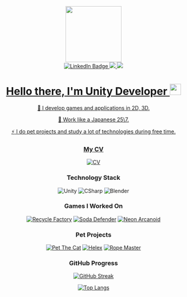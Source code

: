 <div id="header" align="center">
  <img src="https://media.giphy.com/media/edcqYHlnPKJrC6ZBbA/giphy.gif" width="150"/>
</div>

<div id="badges" align="center">
<a href="https://www.linkedin.com/in/dima-romanovich-8747551a2/">
  <img src="https://img.shields.io/badge/LinkedIn-blue?style=for-the-badge&logo=linkedin&logoColor=white" alt="LinkedIn Badge"/>
  </a>
  <a href="https://t.me/r8nes">
  <img src="https://img.shields.io/badge/-Telegram-123456?style=for-the-badge&logo=telegram"/>
  </a>
  <a href="https://vk.com/unmask.unmasked">
  <img src="https://img.shields.io/badge/-VK-123456?style=for-the-badge&logo=vk&logoColor=318CE7"/>
 </div>
  
<div id="badges" align="center">
<img src="https://komarev.com/ghpvc/?username=r8nes&style=flat-square&color=blue" alt=""/>

<h1>
  Hello there, I'm Unity Developer
  <img src="https://media.giphy.com/media/hvRJCLFzcasrR4ia7z/giphy.gif" width="30px"/>
</h1>

:telescope: I develop games and applications in 2D, 3D.

:seedling: Work like a Japanese 25\7.

:zap: I do pet projects and study a lot of technologies during free time.

</div>

<div align="center">

### My CV

[![CV](https://img.shields.io/badge/-CV_Dmitriy-123456?style=for-the-badge&logo=GoogleMessages)](https://drive.google.com/file/d/1SutVr3vgkTQFIxNZEUu75hd7JZXtdF5_/view?usp=share_link/)


### Technology Stack

![Unity](https://img.shields.io/badge/-Unity-123456?style=for-the-badge&logo=unity)
![CSharp](https://img.shields.io/badge/-CSharp-123456?style=for-the-badge&logo=csharp&logoColor=37E1FF)
![Blender](https://img.shields.io/badge/-Blender-123456?style=for-the-badge&logo=blender&logoColor=F4CA16)

### Games I Worked On
[![Recycle Factory](https://img.shields.io/badge/-Recycle_Factory-123456?style=for-the-badge&logo=GooglePlay)](https://play.google.com/store/apps/details?id=com.cyrm.recyclefactory&hl=en&gl=US&pli=1)
[![Soda Defender](https://img.shields.io/badge/-Soda_Defender-123456?style=for-the-badge&logo=GooglePlay)](https://play.google.com/store/apps/details?id=com.CyberRom.SodaDefender&hl=en&gl=US)
[![Neon Arcanoid](https://img.shields.io/badge/-Neon_Arcanoid-123456?style=for-the-badge&logo=GooglePlay)](https://play.google.com/store/apps/details?id=com.AngryCatStudio.NeonArcanoid)

### Pet Projects

[![Pet The Cat](https://img.shields.io/badge/-Pet_The_Cat-123456?style=for-the-badge&logo=GitHub)](https://github.com/r8nes/Cat_Life_Project_1)
[![Helex](https://img.shields.io/badge/-Helex-123456?style=for-the-badge&logo=GitHub)](https://github.com/r8nes/Helix_Project_2)
[![Rope Master](https://img.shields.io/badge/-Rope_Master-123456?style=for-the-badge&logo=GitHub)](https://github.com/r8nes/Rope_Project_4)

### GitHub Progress

[![GitHub Streak](https://github-readme-streak-stats.herokuapp.com?user=r8nes&theme=darcula&hide_border=true&border_radius=1)](https://git.io/streak-stats)

[![Top Langs](https://github-readme-stats.vercel.app/api/top-langs/?username=r8nes&layout=compact&theme=vision-friendly-dark)](https://github.com/anuraghazra/github-readme-stats)
</div>

